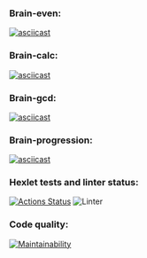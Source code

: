 
### Brain-even:
[![asciicast](https://asciinema.org/a/3f9zMr4uSopRM9WdebRpwG3KH.svg)](https://asciinema.org/a/3f9zMr4uSopRM9WdebRpwG3KH)
### Brain-calc:
[![asciicast](https://asciinema.org/a/ShCgG8Hst0reT2a0aVZywjkj4.svg)](https://asciinema.org/a/ShCgG8Hst0reT2a0aVZywjkj4)
### Brain-gcd:
[![asciicast](https://asciinema.org/a/5GZ19ir1plD6PfBAHzsENLgbh.svg)](https://asciinema.org/a/5GZ19ir1plD6PfBAHzsENLgbh)
### Brain-progression:
[![asciicast](https://asciinema.org/a/iZC9DOlssHr8Bro6buTyQbwAf.svg)](https://asciinema.org/a/iZC9DOlssHr8Bro6buTyQbwAf)

### Hexlet tests and linter status:
[![Actions Status](https://github.com/SmorodinaVik/frontend-project-lvl1/workflows/hexlet-check/badge.svg)](https://github.com/SmorodinaVik/frontend-project-lvl1/actions)
![Linter](https://github.com/SmorodinaVik/frontend-project-lvl1/workflows/Linter/badge.svg)
### Code quality:
[![Maintainability](https://api.codeclimate.com/v1/badges/a99a88d28ad37a79dbf6/maintainability)](https://codeclimate.com/github/codeclimate/codeclimate/maintainability)
